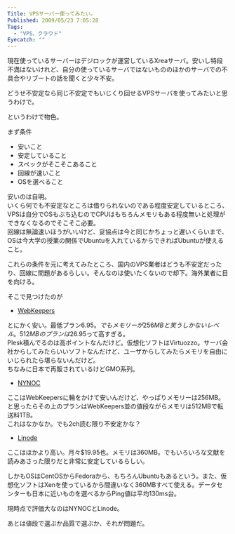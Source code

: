 ```yaml
---
Title: VPSサーバー使ってみたい。
Published: 2009/05/23 7:05:28
Tags:
  - "VPS、クラウド"
Eyecatch: ""
---
```

現在使っているサーバーはデジロックが運営しているXreaサーバ。安いし特段不満はないけれど、自分の使っているサーバではないもののほかのサーバでの不具合やリブートの話を聞くと少々不安。

どうせ不安定なら同じ不安定でもいじくり回せるVPSサーバを使ってみたいと思うわけで。


というわけで物色。

まず条件

- 安いこと
- 安定していること
- スペックがそこそこあること
- 回線が速いこと
- OSを選べること

安いのは自明。  
いくら何でも不安定なところは借りられないのである程度安定しているところ、VPSは自分でOSもぶち込むのでCPUはもちろんメモリもある程度無いと処理ができなくなるのでそこそこ必要。  
回線は無論速いほうがいいけど、妥協点は今と同じかちょっと遅いくらいまで、OSは今大学の授業の関係でUbuntuを入れているからできればUbuntuが使えること。

これらの条件を元に考えてみたところ、国内のVPS業者はどうも不安定だったり、回線に問題があるらしい。そんなのは使いたくないので却下。海外業者に目を向ける。

そこで見つけたのが

- [WebKeepers](http://webkeepers.com/)

とにかく安い。最低プラン$6.95。  
でもメモリーが256MBと笑うしかないレベル。512MBのプランは$26.95って高すぎる。  
Plesk積んでるのは高ポイントなんだけど。仮想化ソフトはVirtuozzo。サーバ会社からしてみたらいいソフトなんだけど、ユーザからしてみたらメモリを自由にいじられたら堪らないんだけど。  
ちなみに日本で再販されているけどGMO系列。

- [NYNOC](http://blog.matic.jp/nynoc/)

ここはWebKeepersに輪をかけて安いんだけど、やっぱりメモリーは256MB。と思ったらその上のプランはWebKeepers並の値段ながらメモリは512MBで転送料1TB。  
これはなかなか。でも2ch読む限り不安定かな？

- [Linode](http://www.linode.com/)

ここはほかより高い。月々$19.95也。メモリは360MB。でもいろいろな文献を読みあさった限りだと非常に安定しているらしい。

しかもOSはCentOSからFedoraから、もちろんUbuntuもあるという。また、仮想化ソフトはXenを使っているから間違いなく360MBすべて使える。データセンターも日本に近いものを選べるからPing値は平均130ms台。

現時点で評価大なのはNYNOCとLinode。

あとは値段で選ぶか品質で選ぶか、それが問題だ。